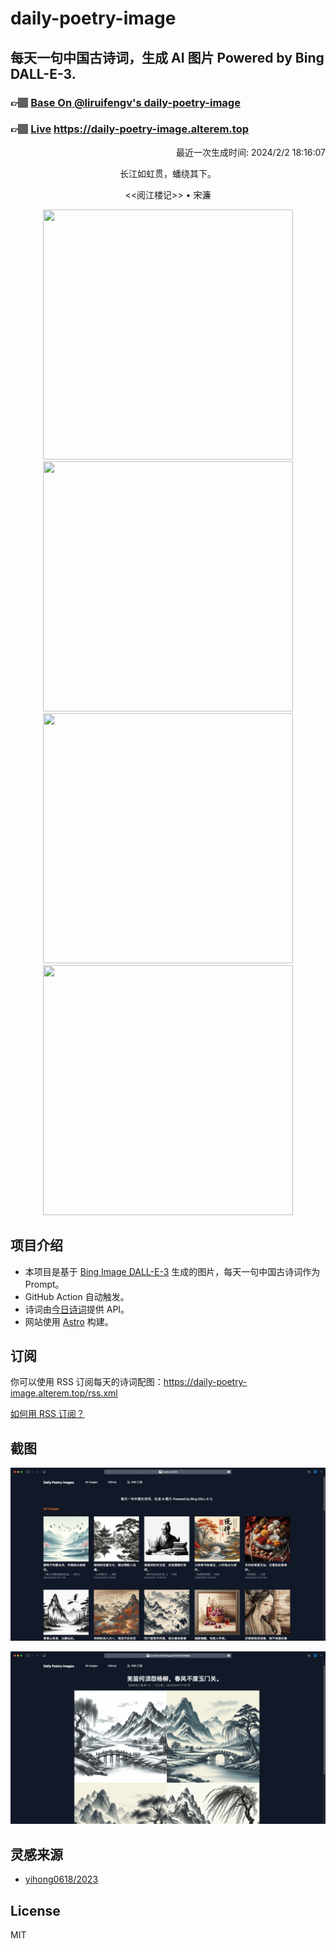 
# daily-poetry-image

## 每天一句中国古诗词，生成 AI 图片 Powered by Bing DALL-E-3.

### 👉🏽 [Base On @liruifengv's daily-poetry-image](https://github.com/liruifengv/daily-poetry-image)

### 👉🏽 [Live](https://daily-poetry-image.alterem.top/) https://daily-poetry-image.alterem.top

<p align="right">
  最近一次生成时间: 2024/2/2 18:16:07
</p>
<p align="center">
长江如虹贯，蟠绕其下。
</p>
<p align="center">
<<阅江楼记>> • 宋濂
</p>
<p align="center">
<img src="https://tse2.mm.bing.net/th/id/OIG1.6wrEJAXAorJDT66Nyp7t" height="400" width="400" />
<img src="https://tse1.mm.bing.net/th/id/OIG1.3Re8cdjuLvoqQUj40nNt" height="400" width="400" />
<img src="https://tse3.mm.bing.net/th/id/OIG1.0VK58qN.oBqUJhf0vww0" height="400" width="400" />
<img src="https://tse2.mm.bing.net/th/id/OIG1.AuD25dwbO6MZ6ETL6cxA" height="400" width="400" />
</p>

## 项目介绍

-   本项目是基于 [Bing Image DALL-E-3](https://www.bing.com/images/create) 生成的图片，每天一句中国古诗词作为 Prompt。
-   GitHub Action 自动触发。
-   诗词由[今日诗词](https://www.jinrishici.com/)提供 API。
-   网站使用 [Astro](https://astro.build) 构建。

## 订阅

你可以使用 RSS 订阅每天的诗词配图：https://daily-poetry-image.alterem.top/rss.xml

[如何用 RSS 订阅？](https://zhuanlan.zhihu.com/p/55026716)

## 截图

![图片列表](./screenshots/Snipaste_2023-12-28_21-00-26.png)

![图片详情](./screenshots/Snipaste_2023-12-28_21-00-53.png)

## 灵感来源

-   [yihong0618/2023](https://github.com/yihong0618/2023)

## License

MIT
